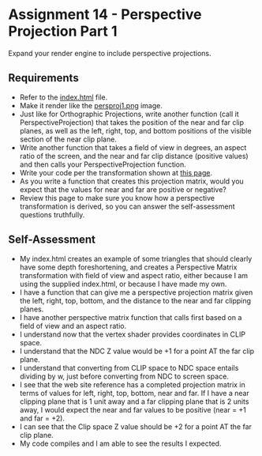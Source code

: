 Assignment 14 - Perspective Projection Part 1
=============================================

Expand your render engine to include perspective projections.

## Requirements

* Refer to the [index.html](14/ifiles/index.html) file.
* Make it render like the [persproj1.png](14/ifiles/persproj1.png) image.
* Just like for Orthographic Projections, write another function (call it PerspectiveProjection) that takes the position of the near and far clip planes, as well as the left, right, top, and bottom positions of the visible section of the near clip plane.
* Write another function that takes a field of view in degrees, an aspect ratio of the screen, and the near and far clip distance (positive values) and then calls your PerspectiveProjection function.
* Write your code per the transformation shown at [this page](http://www.songho.ca/opengl/gl_projectionmatrix.html).
* As you write a function that creates this projection matrix, would you expect that the values for near and far are positive or negative?
* Review this page to make sure you know how a perspective transformation is derived, so you can answer the self-assessment questions truthfully.

## Self-Assessment

* My index.html creates an example of some triangles that should clearly have some depth foreshortening, and creates a Perspective Matrix transformation with field of view and aspect ratio, either because I am using the supplied index.html, or because I have made my own.
* I have a function that can give me a perspective projection matrix given the left, right, top, bottom, and the distance to the near and far clipping planes.
* I have another perspective matrix function that calls first based on a field of view and an aspect ratio.
* I understand now that the vertex shader provides coordinates in CLIP space.
* I understand that the NDC Z value would be +1 for a point AT the far clip plane.
* I understand that converting from CLIP space to NDC space entails dividing by w, just before converting from NDC to screen space.
* I see that the web site reference has a completed projection matrix in terms of values for left, right, top, bottom, near and far. If I have a near clipping plane that is 1 unit away and a far clipping plane that is 2 units away, I would expect the near and far values to be positive (near = +1 and far = +2).
* I can see that the Clip space Z value should be +2 for a point AT the far clip plane.
* My code compiles and I am able to see the results I expected.
